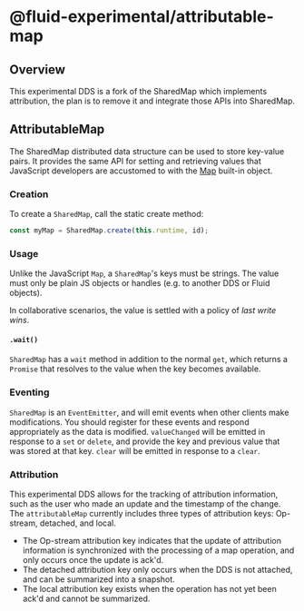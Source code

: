 # @fluid-experimental/attributable-map

## Overview

This experimental DDS is a fork of the SharedMap which implements attribution, the plan is to remove it and integrate those APIs into SharedMap.

## AttributableMap

The SharedMap distributed data structure can be used to store key-value pairs. It provides the same API for setting and
retrieving values that JavaScript developers are accustomed to with the
[Map](https://developer.mozilla.org/en-US/docs/Web/JavaScript/Reference/Global_Objects/Map) built-in object.

### Creation

To create a `SharedMap`, call the static create method:

```typescript
const myMap = SharedMap.create(this.runtime, id);
```

### Usage

Unlike the JavaScript `Map`, a `SharedMap`'s keys must be strings. The value must only be plain JS objects or handles (e.g. to another DDS or Fluid objects).

In collaborative scenarios, the value is settled with a policy of _last write wins_.

#### `.wait()`

`SharedMap` has a `wait` method in addition to the normal `get`, which returns a `Promise` that resolves to the value
when the key becomes available.

### Eventing

`SharedMap` is an `EventEmitter`, and will emit events when other clients make modifications. You should register for these events and respond appropriately as the data is modified. `valueChanged` will be emitted in response to a `set` or `delete`, and provide the key and previous value that was stored at that key. `clear` will be emitted in response to a `clear`.

### Attribution

This experimental DDS allows for the tracking of attribution information, such as the user who made an update and the timestamp of the change. The `attributableMap` currently includes three types of attribution keys: Op-stream, detached, and local.

-   The Op-stream attribution key indicates that the update of attribution information is synchronized with the processing of a map operation, and only occurs once the update is ack'd.
-   The detached attribution key only occurs when the DDS is not attached, and can be summarized into a snapshot.
-   The local attribution key exists when the operation has not yet been ack'd and cannot be summarized.
